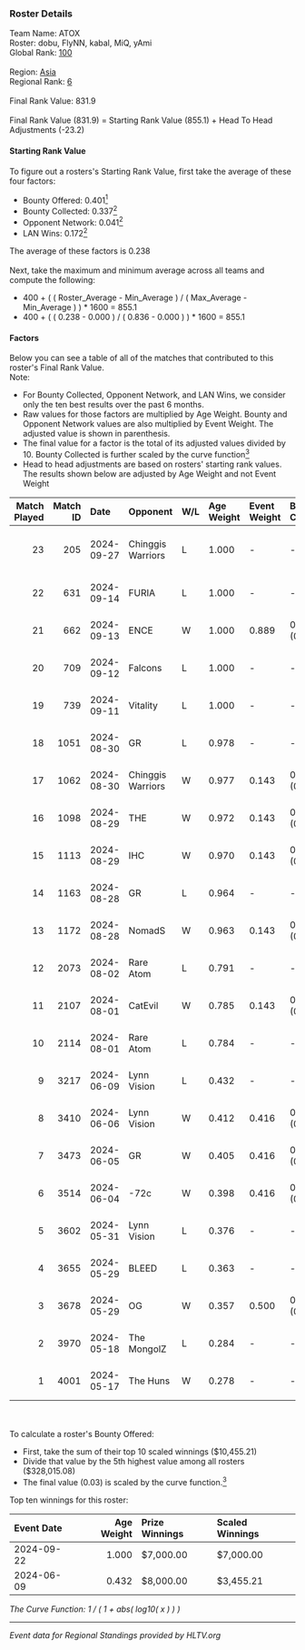### Roster Details<br />
Team Name: ATOX<br />
Roster: dobu, FlyNN, kabal, MiQ, yAmi<br />
Global Rank: [100](../../standings_global_2024_10_02.md)<br />
<br />
Region: [Asia]( ../../standings_asia_2024_10_02.md)<br />
Regional Rank: [6]( ../../standings_asia_2024_10_02.md)<br />
<br />
Final Rank Value:  831.9<br />
<br />
Final Rank Value (831.9) = Starting Rank Value (855.1) + Head To Head Adjustments (-23.2)<br />

#### Starting Rank Value<br />
To figure out a rosters's Starting Rank Value, first take the average of these four factors:<br />
- Bounty Offered: 0.401[<sup>1</sup>](#table2)
- Bounty Collected: 0.337[<sup>2</sup>](#table1)
- Opponent Network: 0.041[<sup>2</sup>](#table1)
- LAN Wins: 0.172[<sup>2</sup>](#table1)

The average of these factors is 0.238<br />
<br />
Next, take the maximum and minimum average across all teams and compute the following:<br />
- 400 + ( ( Roster_Average - Min_Average ) / ( Max_Average - Min_Average ) ) * 1600 = 855.1
- 400 + ( ( 0.238 - 0.000 ) / ( 0.836 - 0.000 ) ) * 1600 = 855.1


#### Factors<br />
Below you can see a table of all of the matches that contributed to this roster's Final Rank Value.<br />
Note:<br />

- For Bounty Collected, Opponent Network, and LAN Wins, we consider only the ten best results over the past 6 months.
- Raw values for those factors are multiplied by Age Weight. Bounty and Opponent Network values are also multiplied by Event Weight. The adjusted value is shown in parenthesis.
- The final value for a factor is the total of its adjusted values divided by 10. Bounty Collected is further scaled by the curve function[<sup>3</sup>](#curveFunction)
- Head to head adjustments are based on rosters' starting rank values. The results shown below are adjusted by Age Weight and not Event Weight
<span id="table1"></span><br />


| Match Played | Match ID | Date       | Opponent          | W/L | Age Weight | Event Weight | Bounty Collected | Opponent Network | LAN Wins  | H2H Adj. | Roster                                |
| -: | -: | :- | :- | :- | :- | :- | :- | :- | :- | -: | :- |
|           23 |      205 | 2024-09-27 | Chinggis Warriors | L   | 1.000      | -            | -                | -                | -         |   -15.98 | dobu, FlyNN, kabal, MiQ, yAmi         |
|           22 |      631 | 2024-09-14 | FURIA             | L   | 1.000      | -            | -                | -                | -         |    -0.58 | Annihilation, dobu, kabal, MiQ, yAmi  |
|           21 |      662 | 2024-09-13 | ENCE              | W   | 1.000      | 0.889        | 0.096 (0.085)    | 0.229 (0.203)    | 1 (1.000) |    22.05 | Annihilation, dobu, kabal, MiQ, yAmi  |
|           20 |      709 | 2024-09-12 | Falcons           | L   | 1.000      | -            | -                | -                | -         |    -1.11 | Annihilation, dobu, kabal, MiQ, yAmi  |
|           19 |      739 | 2024-09-11 | Vitality          | L   | 1.000      | -            | -                | -                | -         |    -0.08 | Annihilation, dobu, kabal, MiQ, yAmi  |
|           18 |     1051 | 2024-08-30 | GR                | L   | 0.978      | -            | -                | -                | -         |   -21.50 | Annihilation, dobu, kabal, MiQ, yAmi  |
|           17 |     1062 | 2024-08-30 | Chinggis Warriors | W   | 0.977      | 0.143        | 0.010 (0.001)    | 0.170 (0.024)    | 0 (0.000) |    15.09 | Annihilation, dobu, kabal, MiQ, yAmi  |
|           16 |     1098 | 2024-08-29 | THE               | W   | 0.972      | 0.143        | 0.000 (0.000)    | 0.098 (0.014)    | 0 (0.000) |     4.85 | Annihilation, dobu, kabal, MiQ, yAmi  |
|           15 |     1113 | 2024-08-29 | IHC               | W   | 0.970      | 0.143        | 0.000 (0.000)    | 0.200 (0.028)    | 0 (0.000) |     7.35 | Annihilation, dobu, kabal, MiQ, yAmi  |
|           14 |     1163 | 2024-08-28 | GR                | L   | 0.964      | -            | -                | -                | -         |   -22.55 | Annihilation, dobu, kabal, MiQ, yAmi  |
|           13 |     1172 | 2024-08-28 | NomadS            | W   | 0.963      | 0.143        | 0.000 (0.000)    | 0.051 (0.007)    | 0 (0.000) |     3.73 | Annihilation, dobu, kabal, MiQ, yAmi  |
|           12 |     2073 | 2024-08-02 | Rare Atom         | L   | 0.791      | -            | -                | -                | -         |   -12.14 | Annihilation, dobu, kabal, MiQ, yAmi  |
|           11 |     2107 | 2024-08-01 | CatEvil           | W   | 0.785      | 0.143        | 0.000 (0.000)    | 0.181 (0.020)    | 0 (0.000) |     4.94 | Annihilation, dobu, kabal, MiQ, yAmi  |
|           10 |     2114 | 2024-08-01 | Rare Atom         | L   | 0.784      | -            | -                | -                | -         |   -12.32 | Annihilation, dobu, kabal, MiQ, yAmi  |
|            9 |     3217 | 2024-06-09 | Lynn Vision       | L   | 0.432      | -            | -                | -                | -         |    -6.48 | Annihilation, dobu, kabal, MiQ, Zesta |
|            8 |     3410 | 2024-06-06 | Lynn Vision       | W   | 0.412      | 0.416        | 0.050 (0.009)    | 0.139 (0.024)    | 0 (0.000) |     6.81 | Annihilation, dobu, kabal, MiQ, Zesta |
|            7 |     3473 | 2024-06-05 | GR                | W   | 0.405      | 0.416        | 0.004 (0.001)    | 0.140 (0.024)    | 0 (0.000) |     3.26 | Annihilation, dobu, kabal, MiQ, Zesta |
|            6 |     3514 | 2024-06-04 | -72c              | W   | 0.398      | 0.416        | 0.002 (0.000)    | 0.092 (0.015)    | -         |     2.50 | Annihilation, dobu, kabal, MiQ, Zesta |
|            5 |     3602 | 2024-05-31 | Lynn Vision       | L   | 0.376      | -            | -                | -                | -         |    -5.71 | Annihilation, dobu, kabal, MiQ, Zesta |
|            4 |     3655 | 2024-05-29 | BLEED             | L   | 0.363      | -            | -                | -                | -         |    -1.98 | Annihilation, dobu, kabal, MiQ, Zesta |
|            3 |     3678 | 2024-05-29 | OG                | W   | 0.357      | 0.500        | 0.071 (0.013)    | 0.299 (0.053)    | 1 (0.357) |     6.07 | Annihilation, dobu, kabal, MiQ, Zesta |
|            2 |     3970 | 2024-05-18 | The MongolZ       | L   | 0.284      | -            | -                | -                | -         |    -0.07 | Annihilation, dobu, kabal, MiQ, Zesta |
|            1 |     4001 | 2024-05-17 | The Huns          | W   | 0.278      | -            | -                | -                | 1 (0.278) |     0.63 | Annihilation, dobu, kabal, MiQ, Zesta |

<br />
<span id="table2"></span><br />
To calculate a roster's Bounty Offered:<br />

- First, take the sum of their top 10 scaled winnings ($10,455.21)
- Divide that value by the 5th highest value among all rosters ($328,015.08)
- The final value (0.03) is scaled by the curve function.[<sup>3</sup>](#curveFunction)

Top ten winnings for this roster:<br />

| Event Date | Age Weight | Prize Winnings | Scaled Winnings |
| :- | -: | :- | :- |
| 2024-09-22 |      1.000 | $7,000.00      | $7,000.00       |
| 2024-06-09 |      0.432 | $8,000.00      | $3,455.21       |


<span id="curveFunction"></span>_The Curve Function: 1 / ( 1 + abs( log10( x ) ) )_<br />

---
_Event data for Regional Standings provided by HLTV.org_<br />
